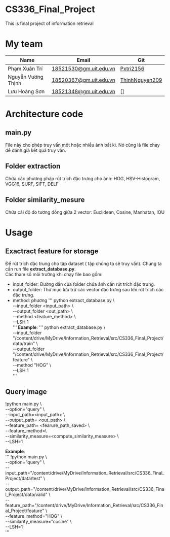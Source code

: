 # CS336_Final_Project
This is final project of information retrieval 

# My team 
 Name | Email| Git|
 --- | --- | ---
Phạm Xuân Trí | 18521530@gm.uit.edu.vn| [Pxtri2156](https://github.com/Pxtri2156)
Nguyễn Vương Thịnh | 18520367@gm.uit.edu.vn| [ThinhNguyen209](https://github.com/ThinhNguyen209)
Lưu Hoàng Sơn | 18521348@gm.uit.edu.vn| []
# Architecture code
## main.py
File này cho phép truy vấn một hoặc nhiều ảnh bất kì. Nó cũng là file chạy để đánh giá kết quả truy vấn. 
## Folder extraction
Chứa các phương pháp rút trích đặc trưng cho ảnh: HOG, HSV-Histogram, VGG16, SURF, SIFT, DELF
## Folder similarity_mesure 
Chứa cái độ đo tương đồng giữa 2 vector: Euclidean, Cosine, Manhatan, IOU

# Usage

## Exactract feature for storage
Để rút trích đặc trung cho tập dataset ( tập chúng ta sẽ truy vấn). Chúng ta cần run file **extract_database.py**.  
Các tham số môi trường khi chạy file bao gồm:
* input_folder: Đường dẫn của folder chứa ảnh cần rút trích đặc trưng. 
* output_folder: Thư mục lưu trữ các vector đặc trưng sau khi rút trích các đặc trưng.
* method: phương 
'''
python extract_database.py \\  
--input_folder <input_path> \\  
--output_folder  <out_path> \\  
--method <feature_method> \\  
--LSH 1  
'''
**Example**: 
'''
python extract_database.py \\  
--input_folder "/content/drive/MyDrive/Information_Retrieval/src/CS336_Final_Project/data/train" \\  
--output_folder "/content/drive/MyDrive/Information_Retrieval/src/CS336_Final_Project/feature" \\  
--method "HOG" \\  
--LSH 1  
'''
## Query image

!python main.py \\  
--option="query" \\  
--input_path=<input_path> \\  
--output_path= <out_path> \\  
--feature_path= <fearure_path_saved> \\  
--feature_method=<extract feature method>\\  
--similarity_measure=<compute_similarity_measure> \\  
--LSH=1  

**Example**:  
'''
!python main.py \\  
--option="query" \\  
--input_path="/content/drive/MyDrive/Information_Retrieval/src/CS336_Final_Project/data/test"  \\  
--output_path="/content/drive/MyDrive/Information_Retrieval/src/CS336_Final_Project/data/valid" \\  
--feature_path="/content/drive/MyDrive/Information_Retrieval/src/CS336_Final_Project/feature" \\  
--feature_method="HOG" \\  
--similarity_measure="cosine" \\  
--LSH=1  
'''





